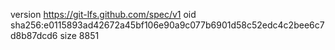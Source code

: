 version https://git-lfs.github.com/spec/v1
oid sha256:e0115893ad42672a45bf106e90a9c077b6901d58c52edc4c2bee6c7d8b87dcd6
size 8851
